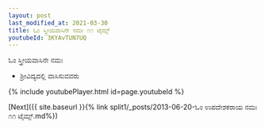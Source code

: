 ```yaml
---
layout: post
last_modified_at: 2021-03-30
title: ಓಂ ಸ್ತ್ರೀಯವಾಸಿನೇ ನಮಃ ೧೧ ಟೈಮ್ಸ್
youtubeId: 3KYAvTUN7UQ
---
```

 
 
 ಓಂ ಸ್ತ್ರೀಯವಾಸಿನೇ ನಮಃ  
 
 -  ಶ್ರೀವಿದ್ಯದಲ್ಲಿ ವಾಸಿಸುವವರು 
 
  
 
  
 
 
 
 
 
 


{% include youtubePlayer.html id=page.youtubeId %}
 
[Next]({{ site.baseurl }}{% link  split1/_posts/2013-06-20-ಓಂ ಉಪದೇಶಕರಾಯ ನಮಃ ೧೧ ಟೈಮ್ಸ್.md%})
 
